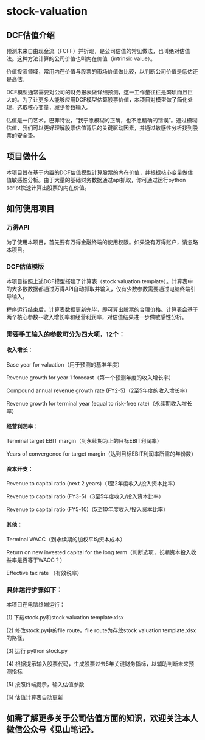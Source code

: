 # stock-valuation

## DCF估值介绍
预测未来自由现金流（FCFF）并折现，是公司估值的常见做法，也叫绝对估值法。这种方法计算的公司价值也叫内在价值（intrinsic value）。

价值投资领域，常用内在价值与股票的市场价值做比较，以判断公司价值是低估还是高估。

DCF模型通常需要对公司的财务报表做详细预测，这一工作量往往是繁琐而且巨大的。为了让更多人能够应用DCF模型估算股票价值，本项目对模型做了简化处理，选取核心变量，减少参数输入。

估值是一门艺术。巴菲特说，“我宁愿模糊的正确，也不愿精确的错误”。通过模糊估值，我们可以更好理解股票估值背后的关键驱动因素，并通过敏感性分析找到股票的安全垫。

## 项目做什么

本项目旨在基于内置的DCF估值模型计算股票的内在价值，并根据核心变量做估值敏感性分析。由于大量的基础财务数据通过api抓取，你可通过运行python script快速计算出股票的内在价值。

## 如何使用项目

### 万得API

为了使用本项目，首先要有万得金融终端的使用权限。如果没有万得账户，请忽略本项目。

### DCF估值模版

本项目按照上述DCF模型搭建了计算表（stock valuation template）。计算表中的大多数数据都通过万得API自动抓取并输入，仅有少数参数需要通过电脑终端引导输入。

程序运行结束后，计算表数据更新完毕，即可算出股票的合理价格。计算表会基于两个核心参数--收入增长率和经营利润率，对估值结果进一步做敏感性分析。

### 需要手工输入的参数可分为四大项，12个：

#### 收入增长：

Base year for valuation（用于预测的基准年度）

Revenue growth for year 1 forecast（第一个预测年度的收入增长率）

Compound annual revenue growth rate (FY2-5)（2至5年度的收入增长率）

Revenue growth for terminal year (equal to risk-free rate)（永续期收入增长率）

#### 经营利润率：

Terminal target EBIT margin（到永续期为止的目标EBIT利润率）

Years of convergence for target margin（达到目标EBIT利润率所需的年份数）

#### 资本开支：

Revenue to capital ratio (next 2 years)（1至2年度收入/投入资本比率）

Revenue to capital ratio (FY3-5)（3至5年度收入/投入资本比率）

Revenue to capital ratio (FY5-10)（5至10年度收入/投入资本比率）

#### 其他：

Terminal WACC（到永续期的加权平均资本成本）

Return on new invested capital for the long term（判断选项，长期资本投入收益率是否等于WACC？）

Effective tax rate （有效税率）

### 具体运行步骤如下：

本项目在电脑终端运行：

(1) 下载stock.py和stock valuation template.xlsx

(2) 修改stock.py中的file route。file route为存放stock valuation template.xlsx的路径。

(3) 运行 python stock.py

(4) 根据提示输入股票代码，生成股票过去5年关键财务指标，以辅助判断未来预测指标

(5) 按照终端提示，输入估值参数

(6) 估值计算表自动更新

## 如需了解更多关于公司估值方面的知识，欢迎关注本人微信公众号《见山笔记》。
